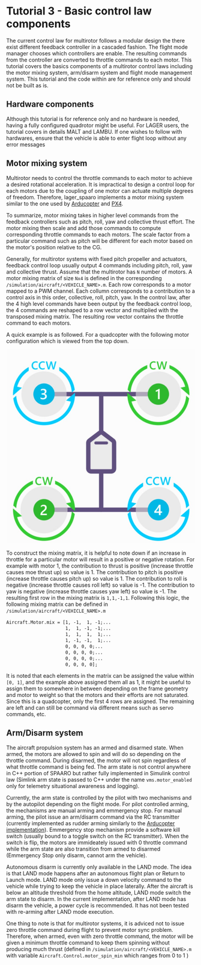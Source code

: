 # Tutorial 3 - Basic control law components
The current control law for multirotor follows a modular design the there exist different feedback controller in a cascaded fashion. The flight mode manager chooses which controllers are enable. The resulting commands from the controller are converted to throttle commands to each motor. This tutorial covers the basics components of a multirotor control laws including the motor mixing system, arm/disarm system and flight mode management system. This tutorial and the code within are for reference only and should not be built as is.

## Hardware components
Although this tutorial is for reference only and no hardware is needed, having a fully configured quadrotor might be useful. For LAGER users, the tutorial covers in details MALT and LAMBU. If one wishes to follow with hardwares, ensure that the vehicle is able to enter flight loop without any error messages

## Motor mixing system
Multirotor needs to control the throttle commands to each motor to achieve a desired rotational acceleration. It is impractical to design a control loop for each motors due to the coupling of one motor can actuate multiple degrees of freedom. Therefore, lager_spaaro implements a motor mixing system similar to the one used by [Arducopter](https://ardupilot.org/dev/docs/code-overview-copter-motors-library.html) and [PX4](https://docs.px4.io/v1.12/en/concept/mixing.html). 

To summarize, motor mixing takes in higher level commands from the feedback controllers such as pitch, roll, yaw and collective thrust effort. The motor mixing then scale and add those commands to compute corresponding throttle commands to each motors. The scale factor from a particular command such as pitch will be different for each motor based on the motor's position relative to the CG. 

Generally, for multirotor systems with fixed pitch propeller and actuators, feedback control loop usually output 4 commands including pitch, roll, yaw and collective thrust. Assume that the multirotor has ```N``` number of motors. A motor mixing matrix of size ```Nx4``` is defined in the corresponding ```/simulation/aircraft/<VEHICLE_NAME>.m```. Each row corresponds to a motor mapped to a PWM channel. Each collumn corresponds to a contribution to a control axis in this order, collective, roll, pitch, yaw. In the control law, after the 4 high level commands have been output by the feedback control loop, the 4 commands are reshaped to a row vector and multiplied with the transposed mixing matrix. The resulting row vector contains the throttle command to each motors.

A quick example is as followed. For a quadcopter with the following motor configuration which is viewed from the top down.

![image](fig/motor_config.jpg)

To construct the mixing matrix, it is helpful to note down if an increase in throttle for a particular motor will result in a positive or negative rotation. For example with motor 1, the contribution to thrust is positive (increase throttle causes moe thrust up) so value is 1. The contribution to pitch is positive (increase throttle causes pitch up) so value is 1. The contribution to roll is negative (increase throttle causes roll left) so value is -1. The contribution to yaw is negative (increase throttle causes yaw left) so value is -1. The resulting first row in the mixing matrix is ```1,1,-1,1```. Following this logic, the following mixing matrix can be defined in ```/simulation/aircraft/<VEHICLE_NAME>.m```

```
Aircraft.Motor.mix = [1, -1,  1, -1;...
                      1,  1, -1, -1;...
                      1,  1,  1,  1;...
                      1, -1, -1,  1;...
                      0, 0, 0, 0;...
                      0, 0, 0, 0;...
                      0, 0, 0, 0;... 
                      0, 0, 0, 0];
```
It is noted that each elements in the matrix can be assigned the value within ```[0, 1]```, and the example above assigned them all as 1, it might be useful to assign them to somewhere in between depending on the frame geometry and motor to weight so that the motors and their efforts are not saturated. Since this is a quadcopter, only the first 4 rows are assigned. The remaining are left and can still be command via different means such as servo commands, etc. 

## Arm/Disarm system
The aircraft propulsion system has an armed and disarmed state. When armed, the motors are allowed to spin and will do so depending on the throttle command. During disarmed, the motor will not spin regardless of what throttle command is being fed. The arm state is not control anywhere in C++ portion of SPAARO but rather fully implemented in Simulink control law (Simlink arm state is passed to C++ under the name ```vms.motor_enabled``` only for telemetry situational awareness and logging).

Currently, the arm state is controlled by the pilot with two mechanisms and by the autopilot depending on the flight mode. For pilot controlled arming, the mechanisms are manual arming and emmergency stop. For manual arming, the pilot issue an arm/disarm command via the RC transmitter (currently implemented as rudder arming similarly to the [Arducopter implementation](https://ardupilot.org/plane/docs/parameters.html#arming-rudder)). Emmergency stop mechanism provide a software kill switch (usually bound to a toggle switch on the RC transmitter). When the switch is flip, the motors are immideately issued with 0 throttle command while the arm state are also transition from armed to disarmed (Emmergency Stop only disarm, cannot arm the vehicle).

Autonomous disarm is currently only available in the LAND mode. The idea is that LAND mode happens after an autonomous flight plan or Return to Launch mode. LAND mode only issue a down velocity command to the vehicle while trying to keep the vehicle in place laterally. After the aircraft is below an altitude threshold from the home altitude, LAND mode switch the arm state to disarm. In the current implementation, after LAND mode has disarm the vehicle, a power cycle is recommended. It has not been tested with re-arming after LAND mode execution. 

One thing to note is that for multirotor systems, it is adviced not to issue zero throttle command during flight to prevent motor sync problem. Therefore, when armed, even with zero throttle command, the motor will be given a minimum throttle command to keep them spinning without producing much thrust (defined in ```/simulation/aircraft/<VEHICLE_NAME>.m``` with variable ```Aircraft.Control.motor_spin_min``` which ranges from 0 to 1 )

